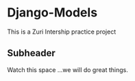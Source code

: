 # Django-Models
This is a Zuri Intership practice project

## Subheader

Watch this space ...we will do great things.